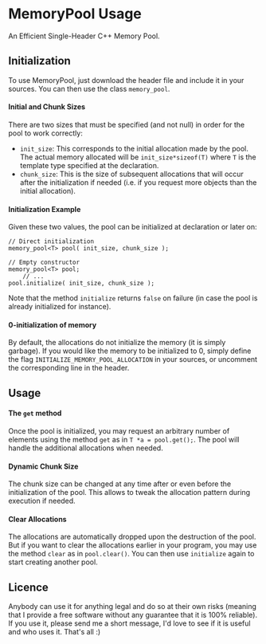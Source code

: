MemoryPool Usage
================

An Efficient Single-Header C++ Memory Pool.

Initialization
--------------

To use MemoryPool, just download the header file and include it in your sources. You can then use the class `memory_pool`.

#### Initial and Chunk Sizes

There are two sizes that must be specified (and not null) in order for the pool to work correctly:

+  `init_size`: This corresponds to the initial allocation made by the pool. The actual memory allocated will be `init_size*sizeof(T)` where `T` is the template type specified at the declaration.
+  `chunk_size`: This is the size of subsequent allocations that will occur after the initialization if needed (i.e. if you request more objects than the initial allocation).

#### Initialization Example

Given these two values, the pool can be initialized at declaration or later on:

	// Direct initialization
	memory_pool<T> pool( init_size, chunk_size );

	// Empty constructor
	memory_pool<T> pool;
		// ...
	pool.initialize( init_size, chunk_size );

Note that the method `initialize` returns `false` on failure (in case the pool is already initialized for instance).

#### 0-initialization of memory

By default, the allocations do not initialize the memory (it is simply garbage). If you would like the memory to be initialized to 0, simply define the flag `INITIALIZE_MEMORY_POOL_ALLOCATION` in your sources, or uncomment the corresponding line in the header.

Usage
-----

#### The `get` method

Once the pool is initialized, you may request an arbitrary number of elements using the method `get` as in `T *a = pool.get();`. The pool will handle the additional allocations when needed.

#### Dynamic Chunk Size

The chunk size can be changed at any time after or even before the initialization of the pool. This allows to tweak the allocation pattern during execution if needed.

#### Clear Allocations

The allocations are automatically dropped upon the destruction of the pool. But if you want to clear the allocations earlier in your program, you may use the method `clear` as in `pool.clear()`. You can then use `initialize` again to start creating another pool.

Licence
-------

Anybody can use it for anything legal and do so at their own risks (meaning that I provide a free software without any guarantee that it is 100% reliable). If you use it, please send me a short message, I'd love to see if it is useful and who uses it. That's all :)
